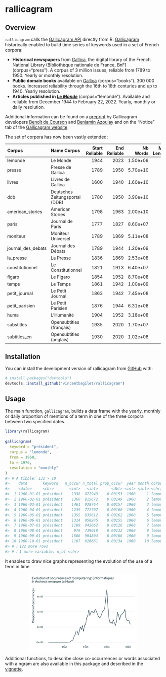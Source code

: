 
<!-- README.md is generated from README.Rmd. Please edit that file -->

# rallicagram

<!-- badges: start -->
<!-- badges: end -->

## Overview

`rallicagram` calls the [Gallicagram API](https://regicid.github.io/api)
directly from R.
[Gallicagram](https://shiny.ens-paris-saclay.fr/app/gallicagram)
historically enabled to build time series of keywords used in a set of
French corpora:

- **Historical newspapers** from [Gallica](https://gallica.bnf.fr/), the
  digital library of the French National Library (Bibliothèque nationale
  de France, BnF) (corpus=“press”). A corpus of 3 million issues,
  reliable from 1789 to 1950. Yearly or monthly resolution.
- **Public domain books** available on
  [Gallica](https://gallica.bnf.fr/) (corpus=“books”). 300 000 books.
  Increased reliability through the 16th to 18th centuries and up
  to 1940. Yearly resolution.
- **Articles published in [*Le Monde*](https://www.lemonde.fr/)**
  (corpus=“lemonde”). Available and reliable from December 1944 to
  February 22, 2022. Yearly, monthly or daily resolution.

Additional information can be found on a
[preprint](https://osf.io/preprints/socarxiv/84bf3/) by Gallicagram
developers [Benoît de Courson](https://regicid.github.io/) and [Benjamin
Azoulay](https://benjamin-azoulay.my.canva.site/) and on the “Notice”
tab of the [Gallicagram
website](https://shiny.ens-paris-saclay.fr/app/gallicagram).

The set of corpora has now been vastly extended:

| Corpus             | Name Corpus                    | Start Reliable | End Reliable | Nb Words | Max Length | Resolution |
|:-------------------|:-------------------------------|---------------:|-------------:|---------:|-----------:|:-----------|
| lemonde            | Le Monde                       |           1944 |         2023 | 1.50e+09 |          4 | daily      |
| presse             | Presse de Gallica              |           1789 |         1950 | 5.70e+10 |          3 | monthly    |
| livres             | Livres de Gallica              |           1600 |         1940 | 1.60e+10 |          5 | yearly     |
| ddb                | Deutsches Zeitungsportal (DDB) |           1780 |         1950 | 3.90e+10 |          2 | monthly    |
| american_stories   | American Stories               |           1798 |         1963 | 2.00e+10 |          3 | yearly     |
| paris              | Journal de Paris               |           1777 |         1827 | 8.60e+07 |          2 | daily      |
| moniteur           | Moniteur Universel             |           1789 |         1869 | 5.11e+08 |          2 | daily      |
| journal_des_debats | Journal des Débats             |           1789 |         1944 | 1.20e+09 |          1 | daily      |
| la_presse          | La Presse                      |           1836 |         1869 | 2.53e+08 |          2 | daily      |
| constitutionnel    | Le Constitutionnel             |           1821 |         1913 | 6.40e+07 |          2 | daily      |
| figaro             | Le Figaro                      |           1854 |         1952 | 8.70e+08 |          2 | daily      |
| temps              | Le Temps                       |           1861 |         1942 | 1.00e+09 |          2 | daily      |
| petit_journal      | Le Petit Journal               |           1863 |         1942 | 7.45e+08 |          2 | daily      |
| petit_parisien     | Le Petit Parisien              |           1876 |         1944 | 6.31e+08 |          2 | daily      |
| huma               | L’Humanité                     |           1904 |         1952 | 3.18e+08 |          2 | daily      |
| substitles         | Opensubtitles (français)       |           1935 |         2020 | 1.70e+07 |          3 | yearly     |
| subtitles_en       | Opensubtitles (anglais)        |           1930 |         2020 | 1.02e+08 |          3 | yearly     |

## Installation

You can install the development version of rallicagram from
[GitHub](https://github.com/vincentbagilet/rallicagram) with:

``` r
# install.packages("devtools")
devtools::install_github("vincentbagilet/rallicagram")
```

## Usage

The main function, `gallicagram`, builds a data frame with the yearly,
monthly or daily proportion of mentions of a term in one of the three
corpora between two specified dates.

``` r
library(rallicagram)

gallicagram(
  keyword = "président", 
  corpus = "lemonde", 
  from = 1960, 
  to = 1970,
  resolution = "monthly"
)
#> # A tibble: 132 × 10
#>    date       keyword   n_occur n_total prop_occur  year month corpus resolution
#>    <date>     <chr>       <int>   <int>      <dbl> <int> <int> <chr>  <chr>     
#>  1 1960-01-01 président    1338  872943    0.00153  1960     1 lemon… monthly   
#>  2 1960-02-01 président    1360  915672    0.00149  1960     2 lemon… monthly   
#>  3 1960-03-01 président    1461  928764    0.00157  1960     3 lemon… monthly   
#>  4 1960-04-01 président    1239  772707    0.00160  1960     4 lemon… monthly   
#>  5 1960-05-01 président    1355  835612    0.00162  1960     5 lemon… monthly   
#>  6 1960-06-01 président    1314  850245    0.00155  1960     6 lemon… monthly   
#>  7 1960-07-01 président    1189  942062    0.00126  1960     7 lemon… monthly   
#>  8 1960-08-01 président     979  739018    0.00132  1960     8 lemon… monthly   
#>  9 1960-09-01 président    1506  904804    0.00166  1960     9 lemon… monthly   
#> 10 1960-10-01 président    1107  826661    0.00134  1960    10 lemon… monthly   
#> # ℹ 122 more rows
#> # ℹ 1 more variable: n_of <chr>
```

It enables to draw nice graphs representing the evolution of the use of
a term in time.

<img src="man/figures/README-graph-1.png" width="70%" style="display: block; margin: auto;" />

Additional functions, to describe close co-occurrences or words
associated with a ngram are also available in this package and described
in the [vignette](articles/rallicagram.html).
